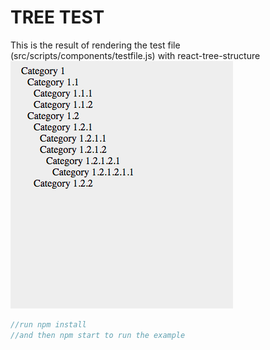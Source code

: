 # TREE TEST
This is the result of rendering the test file (src/scripts/components/testfile.js) with react-tree-structure
![Result](https://raw.githubusercontent.com/maximobelen/assets/master/images/react-tree/result.png)  

```js
//run npm install
//and then npm start to run the example
```

